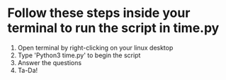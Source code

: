 # Follow these steps inside your terminal to run the script in time.py

1. Open terminal by right-clicking on your linux desktop
2. Type 'Python3 time.py' to begin the script
3. Answer the questions
4. Ta-Da!
